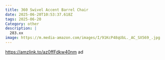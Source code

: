 ```yaml
---
title: 360 Swivel Accent Barrel Chair
date: 2025-06-20T10:53:37.618Z
tags: 2025-06-20
Category: other
description: |
  283.xx
image: https://m.media-amazon.com/images/I/91KcP48qUbL._AC_SX569_.jpg
---
```

https://amzlink.to/az0ffFdkw40nm ad